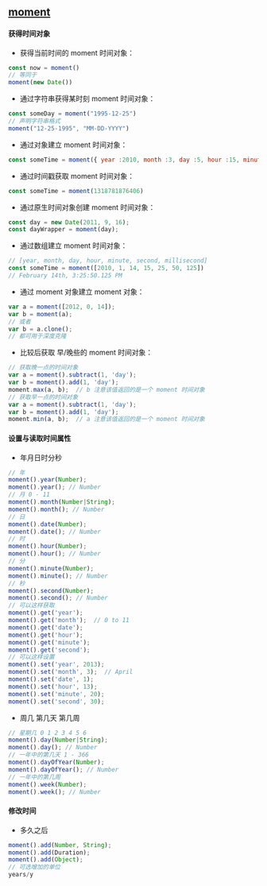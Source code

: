 ## [moment](http://momentjs.com/docs/)
#### 获得时间对象
- 获得当前时间的 moment 时间对象：  
```javascript
const now = moment()
// 等同于
moment(new Date())
```
- 通过字符串获得某时刻 moment 时间对象：  
```javascript
const someDay = moment("1995-12-25")
// 声明字符串格式
moment("12-25-1995", "MM-DD-YYYY")
```
- 通过对象建立 moment 时间对象：
```javascript
const someTime = moment({ year :2010, month :3, day :5, hour :15, minute :10, second :3, millisecond :123})
```
- 通过时间戳获取 moment 时间对象：
```javascript
const someTime = moment(1318781876406)
```
- 通过原生时间对象创建 moment 时间对象：
```javascript
const day = new Date(2011, 9, 16);
const dayWrapper = moment(day);
```
- 通过数组建立 moment 时间对象：
```javascript
// [year, month, day, hour, minute, second, millisecond]
const someTime = moment([2010, 1, 14, 15, 25, 50, 125])
// February 14th, 3:25:50.125 PM
```
- 通过 moment 对象建立 moment 对象：
```javascript
var a = moment([2012, 0, 14]);
var b = moment(a);
// 或者
var b = a.clone();
// 都可用于深度克隆
```
- 比较后获取 早/晚些的 moment 时间对象：
```javascript
// 获取晚一点的时间对象
var a = moment().subtract(1, 'day');
var b = moment().add(1, 'day');
moment.max(a, b);  // b 注意该值返回的是一个 moment 时间对象
// 获取早一点的时间对象
var a = moment().subtract(1, 'day');
var b = moment().add(1, 'day');
moment.min(a, b);  // a 注意该值返回的是一个 moment 时间对象
```

#### 设置与读取时间属性
- 年月日时分秒
```javascript
// 年
moment().year(Number);
moment().year(); // Number
// 月 0 - 11
moment().month(Number|String);
moment().month(); // Number
// 日
moment().date(Number);
moment().date(); // Number
// 时
moment().hour(Number);
moment().hour(); // Number
// 分
moment().minute(Number);
moment().minute(); // Number
// 秒
moment().second(Number);
moment().second(); // Number
// 可以这样获取
moment().get('year');
moment().get('month');  // 0 to 11
moment().get('date');
moment().get('hour');
moment().get('minute');
moment().get('second');
// 可以这样设置
moment().set('year', 2013);
moment().set('month', 3);  // April
moment().set('date', 1);
moment().set('hour', 13);
moment().set('minute', 20);
moment().set('second', 30);
```
- 周几 第几天 第几周
```javascript
// 星期几 0 1 2 3 4 5 6
moment().day(Number|String);
moment().day(); // Number
// 一年中的第几天 1 - 366
moment().dayOfYear(Number);
moment().dayOfYear(); // Number
// 一年中的第几周
moment().week(Number);
moment().week(); // Number
```

#### 修改时间
- 多久之后
```javascript
moment().add(Number, String);
moment().add(Duration);
moment().add(Object);
// 可选增加的单位
years/y
```

